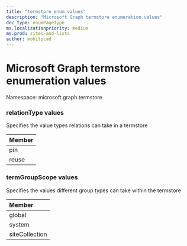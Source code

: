 ```yaml
---
title: "termstore enum values"
description: "Microsoft Graph termstore enumeration values"
doc_type: enumPageType
ms.localizationpriority: medium
ms.prod: sites-and-lists
author: mohitpcad
---
```


# Microsoft Graph termstore enumeration values

Namespace: microsoft.graph.termstore

### relationType values

Specifies the value types relations can take in a termstore

|Member|
|:---|
|pin|
|reuse|

### termGroupScope values

Specifies the values different group types can take within the termstore

|Member|
|:---|
|global|
|system|
|siteCollection|

<!--
{
  "type": "#page.annotation",
  "namespace": "microsoft.graph.termstore"
}
-->


